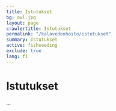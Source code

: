 ```yaml
---
title: Istutukset
bg: owl.jpg
layout: page
crawlertitle: Istutukset
permalink: "/kalavedenhoito/istutukset"
summary: Istutukset
active: fishseeding
exclude: true
lang: fi
---
```


# Istutukset
...
